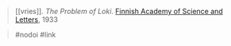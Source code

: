 > [[vries]]. *The Problem of Loki*. [Finnish Academy of Science and Letters](finnish-academy-of-science-and-letters.md), 1933

> #nodoi #link 